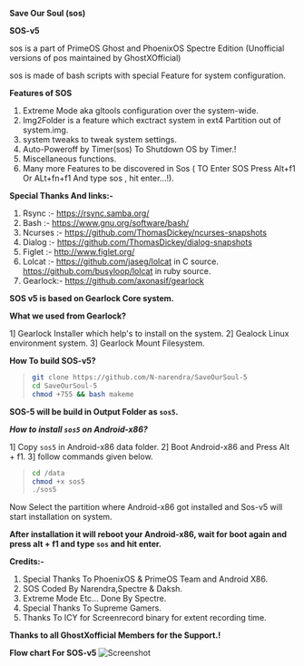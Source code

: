 **Save Our Soul (sos)**

**SOS-v5**

sos is a part of PrimeOS Ghost and PhoenixOS Spectre Edition
(Unofficial versions of pos maintained by GhostXOfficial)

sos is made of bash scripts with special Feature for system configuration.

**Features of SOS**
 
1) Extreme Mode aka gltools configuration over the system-wide.
2) Img2Folder is a feature which  exctract system in ext4 Partition out of system.img.
3) system tweaks to tweak system settings.
4) Auto-Poweroff by Timer(sos) To Shutdown OS by Timer.!
5) Miscellaneous functions.
6) Many more Features to be discovered in Sos ( TO Enter SOS Press Alt+f1 Or ALt+fn+f1 And type sos , hit enter...!).

**Special Thanks And links:-**
1) Rsync :- https://rsync.samba.org/
2) Bash :- https://www.gnu.org/software/bash/
3) Ncurses :- https://github.com/ThomasDickey/ncurses-snapshots
4) Dialog :- https://github.com/ThomasDickey/dialog-snapshots
5) Figlet :- http://www.figlet.org/
6) Lolcat :- https://github.com/jaseg/lolcat in C source.
https://github.com/busyloop/lolcat in ruby source.
7) Gearlock:-  https://github.com/axonasif/gearlock

**SOS v5 is based on Gearlock Core system.**

**What we used from Gearlock?**

1] Gearlock Installer which help's to install on the system.
2] Gealock Linux environment system.
3] Gearlock Mount Filesystem.

**How To build SOS-v5?**
> ```bash
> git clone https://github.com/N-narendra/SaveOurSoul-5
> cd SaveOurSoul-5
> chmod +755 && bash makeme
> ```

**SOS-5 will be build in Output Folder as ```sos5```.**

***How to install ```sos5``` on Android-x86?***

1] Copy ```sos5``` in Android-x86 data folder.
2] Boot Android-x86 and Press Alt + f1.
3] follow commands given below.


> ```bash
> cd /data
> chmod +x sos5
> ./sos5 
> ``` 

Now Select the partition where Android-x86 got installed and Sos-v5 will start installation on system.

**After installation it will reboot your Android-x86, wait for boot again and press alt + f1 and type ```sos``` and 
hit enter.**

**Credits:-**
1) Special Thanks To PhoenixOS & PrimeOS Team and Android X86.
2) SOS Coded By Narendra,Spectre & Daksh.
3) Extreme Mode Etc...  Done By Spectre.
4) Special Thanks To Supreme Gamers. 
5) Thanks To ICY for Screenrecord binary for extent recording time.

**Thanks to all GhostXofficial Members for the Support.!** 

**Flow chart For SOS-v5**
![Screenshot](https://user-images.githubusercontent.com/67478971/160284951-c05fd2ee-608a-4c96-ab0c-ad9be5ca5104.png)
